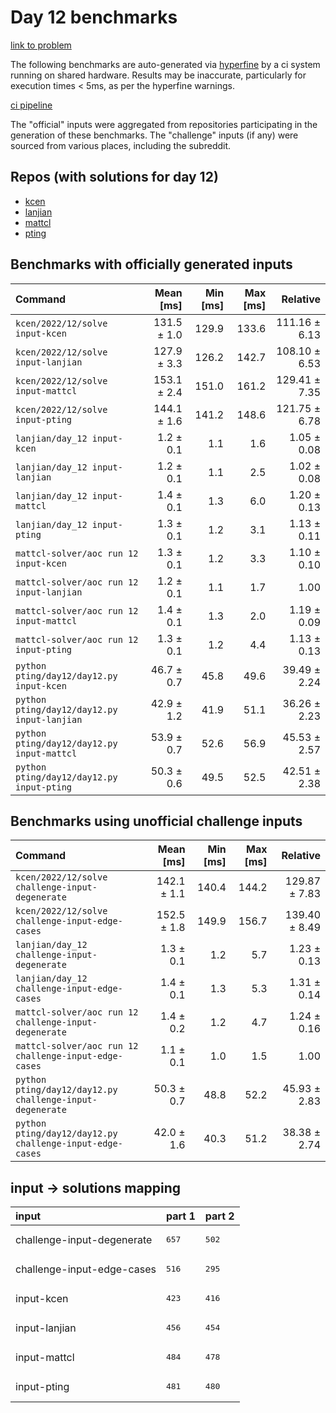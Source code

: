 # Day 12 benchmarks

[link to problem](http://adventofcode.com/2022/day/12)

The following benchmarks are auto-generated via [hyperfine](https://github.com/sharkdp/hyperfine) by a ci system running on shared hardware. Results may be inaccurate, particularly for execution times < 5ms, as per the hyperfine warnings.

[ci pipeline](http://ci.papercode.net:8080/teams/aoc2022/pipelines/aoc-compare-2022)

The "official" inputs were aggregated from repositories participating in the generation of these benchmarks. The "challenge" inputs (if any) were sourced from various places, including the subreddit.

## Repos (with solutions for day 12)


- [kcen](https://github.com/kcen/AdventOfCode)
- [lanjian](https://github.com/LanJian/aoc-2022)
- [mattcl](https://github.com/mattcl/aoc2022)
- [pting](https://github.com/pting/aoc2022)

## Benchmarks with officially generated inputs
| Command | Mean [ms] | Min [ms] | Max [ms] | Relative |
|:---|---:|---:|---:|---:|
| `kcen/2022/12/solve input-kcen` | 131.5 ± 1.0 | 129.9 | 133.6 | 111.16 ± 6.13 |
| `kcen/2022/12/solve input-lanjian` | 127.9 ± 3.3 | 126.2 | 142.7 | 108.10 ± 6.53 |
| `kcen/2022/12/solve input-mattcl` | 153.1 ± 2.4 | 151.0 | 161.2 | 129.41 ± 7.35 |
| `kcen/2022/12/solve input-pting` | 144.1 ± 1.6 | 141.2 | 148.6 | 121.75 ± 6.78 |
| `lanjian/day_12 input-kcen` | 1.2 ± 0.1 | 1.1 | 1.6 | 1.05 ± 0.08 |
| `lanjian/day_12 input-lanjian` | 1.2 ± 0.1 | 1.1 | 2.5 | 1.02 ± 0.08 |
| `lanjian/day_12 input-mattcl` | 1.4 ± 0.1 | 1.3 | 6.0 | 1.20 ± 0.13 |
| `lanjian/day_12 input-pting` | 1.3 ± 0.1 | 1.2 | 3.1 | 1.13 ± 0.11 |
| `mattcl-solver/aoc run 12 input-kcen` | 1.3 ± 0.1 | 1.2 | 3.3 | 1.10 ± 0.10 |
| `mattcl-solver/aoc run 12 input-lanjian` | 1.2 ± 0.1 | 1.1 | 1.7 | 1.00 |
| `mattcl-solver/aoc run 12 input-mattcl` | 1.4 ± 0.1 | 1.3 | 2.0 | 1.19 ± 0.09 |
| `mattcl-solver/aoc run 12 input-pting` | 1.3 ± 0.1 | 1.2 | 4.4 | 1.13 ± 0.13 |
| `python pting/day12/day12.py input-kcen` | 46.7 ± 0.7 | 45.8 | 49.6 | 39.49 ± 2.24 |
| `python pting/day12/day12.py input-lanjian` | 42.9 ± 1.2 | 41.9 | 51.1 | 36.26 ± 2.23 |
| `python pting/day12/day12.py input-mattcl` | 53.9 ± 0.7 | 52.6 | 56.9 | 45.53 ± 2.57 |
| `python pting/day12/day12.py input-pting` | 50.3 ± 0.6 | 49.5 | 52.5 | 42.51 ± 2.38 |
## Benchmarks using unofficial challenge inputs
| Command | Mean [ms] | Min [ms] | Max [ms] | Relative |
|:---|---:|---:|---:|---:|
| `kcen/2022/12/solve challenge-input-degenerate` | 142.1 ± 1.1 | 140.4 | 144.2 | 129.87 ± 7.83 |
| `kcen/2022/12/solve challenge-input-edge-cases` | 152.5 ± 1.8 | 149.9 | 156.7 | 139.40 ± 8.49 |
| `lanjian/day_12 challenge-input-degenerate` | 1.3 ± 0.1 | 1.2 | 5.7 | 1.23 ± 0.13 |
| `lanjian/day_12 challenge-input-edge-cases` | 1.4 ± 0.1 | 1.3 | 5.3 | 1.31 ± 0.14 |
| `mattcl-solver/aoc run 12 challenge-input-degenerate` | 1.4 ± 0.2 | 1.2 | 4.7 | 1.24 ± 0.16 |
| `mattcl-solver/aoc run 12 challenge-input-edge-cases` | 1.1 ± 0.1 | 1.0 | 1.5 | 1.00 |
| `python pting/day12/day12.py challenge-input-degenerate` | 50.3 ± 0.7 | 48.8 | 52.2 | 45.93 ± 2.83 |
| `python pting/day12/day12.py challenge-input-edge-cases` | 42.0 ± 1.6 | 40.3 | 51.2 | 38.38 ± 2.74 |

## input -> solutions mapping
|input|part 1|part 2|
|:---|:---|:---|
|challenge-input-degenerate|<pre>657</pre>|<pre>502</pre>|
|challenge-input-edge-cases|<pre>516</pre>|<pre>295</pre>|
|input-kcen|<pre>423</pre>|<pre>416</pre>|
|input-lanjian|<pre>456</pre>|<pre>454</pre>|
|input-mattcl|<pre>484</pre>|<pre>478</pre>|
|input-pting|<pre>481</pre>|<pre>480</pre>|
